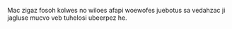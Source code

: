 Mac zigaz fosoh kolwes no wiloes afapi woewofes juebotus sa vedahzac ji jagluse mucvo veb tuhelosi ubeerpez he.